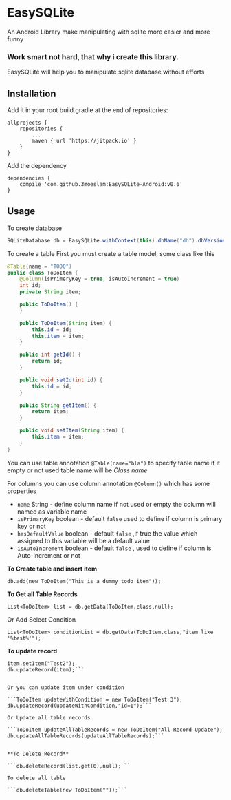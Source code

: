 # EasySQLite
An Android Library make manipulating with sqlite more easier and more funny

### Work smart not hard, that why i create this library.
EasySQLite will help you to manipulate sqlite database without efforts


## Installation

Add it in your root build.gradle at the end of repositories:
```
allprojects {
    repositories {
        ...
        maven { url 'https://jitpack.io' }
    }
}
```


Add the dependency
```
dependencies {
    compile 'com.github.3moeslam:EasySQLite-Android:v0.6'
}
```

## Usage
To create database
```java
SQLiteDatabase db = EasySQLite.withContext(this).dbName("db").dbVersion(1).withModel(new ToDoItem()).getInstance();
```

To create a table
First you must create a table model, some class like this
``` java
@Table(name = "TODO")
public class ToDoItem {
    @Column(isPrimeryKey = true, isAutoIncrement = true)
    int id;
    private String item;

    public ToDoItem() {
    }

    public ToDoItem(String item) {
        this.id = id;
        this.item = item;
    }

    public int getId() {
        return id;
    }

    public void setId(int id) {
        this.id = id;
    }

    public String getItem() {
        return item;
    }

    public void setItem(String item) {
        this.item = item;
    }
}
```

You can use table annotation ``` @Table(name="bla") ``` to specify table name if it empty or not used table name will be *Class name*

For columns you can use column annotation `@Column()` which has some properties
+ ```name``` String - define column name if not used or empty the column will named as variable name
+ ```isPrimaryKey``` boolean - default `false` used to define if column is primary key or not
+ ```hasDefaultValue``` boolean - default `false` ,if true the value which assigned to this variable will be a default value
+ ```isAutoIncrement``` boolean - default `false` , used to define if column is Auto-increment or not

**To Create table and insert item**

```db.add(new ToDoItem("This is a dummy todo item"));```

**To Get all Table Records**

```List<ToDoItem> list = db.getData(ToDoItem.class,null);```

Or Add Select Condition

```List<ToDoItem> conditionList = db.getData(ToDoItem.class,"item like '%test%'");```


**To update record**

```ToDoItem item = list.get(0);
item.setItem("Test2");
db.updateRecord(item);```


Or you can update item under condition

```ToDoItem updateWithCondition = new ToDoItem("Test 3");
db.updateRecord(updateWithCondition,"id=1");```

Or Update all table records

```ToDoItem updateAllTableRecords = new ToDoItem("All Record Update");
db.updateAllTableRecords(updateAllTableRecords);```


**To Delete Record**

```db.deleteRecord(list.get(0),null);```

To delete all table

```db.deleteTable(new ToDoItem(""));```


